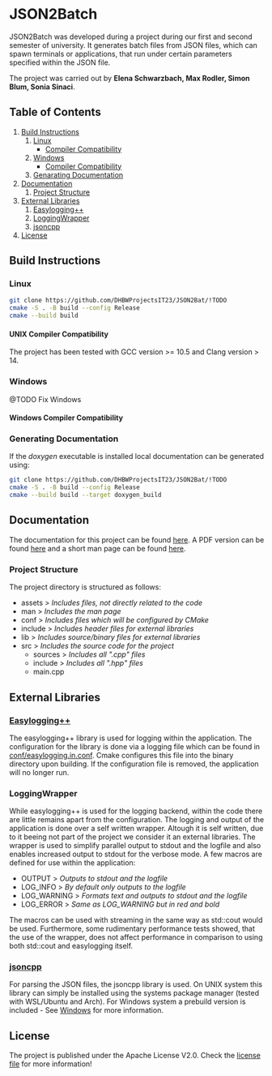 
# JSON2Batch



JSON2Batch was developed during a project during our first and second
semester of university.
It generates batch files from JSON files, which can spawn terminals or 
applications, that run under certain parameters specified within the 
JSON file.

The project was carried out by **Elena Schwarzbach, Max Rodler, Simon Blum, Sonia Sinaci**.

## Table of Contents

1. [Build Instructions](#build-instructions)
    1. [Linux](#linux)
        - [Compiler Compatibility](#unix-compiler-compatibility)
    2. [Windows](#windows)
        - [Compiler Compatibility](#windows-compiler-compatibility)
    3. [Genarating Documentation](#generating-documentation)
2. [Documentation](#documentation)
    1. [Project Structure](#project-structure)
3. [External Libraries](#external-libraries)
    1. [Easylogging++](#easylogging++httpsgithub.comabumqeasyloggingpp)
    2. [LoggingWrapper](#loggingwrapper)
    3. [jsoncpp](#jsoncpphttpsgithubcomopen-source-parsersjsoncpp)
4. [License](#license)

## Build Instructions

### Linux

```sh
git clone https://github.com/DHBWProjectsIT23/JSON2Bat/!TODO
cmake -S . -B build --config Release
cmake --build build
```

#### UNIX Compiler Compatibility

The project has been tested with GCC version >= 10.5 and Clang version > 14.

### Windows

@TODO Fix Windows

#### Windows Compiler Compatibility

### Generating Documentation

If the *doxygen* executable is installed local documentation can be
generated using:

```sh
git clone https://github.com/DHBWProjectsIT23/JSON2Bat/!TODO
cmake -S . -B build --config Release
cmake --build build --target doxygen_build
```

## Documentation

The documentation for this project can be found
[here](https://dhbwprojectsit23.github.io/JSON2Bat).
A PDF version can be found [here]() and a short man page can be found [here]().

### Project Structure

The project directory is structured as follows:

- assets > *Includes files, not directly related to the code*
- man > *Includes the man page*
- conf > *Includes files which will be configured by CMake*
- include > *Includes header files for external libraries*
- lib > *Includes source/binary files for external libraries*
- src > *Includes the source code for the project*
  - sources > *Includes all ".cpp" files*
  - include > *Includes all ".hpp" files*
  - main.cpp

## External Libraries

### [Easylogging++](https://github.com/abumq/easyloggingpp)

The easylogging++ library is used for logging within the application.
The configuration for the library is done via a logging file which can be found in [conf/easylogging.in.conf](conf/easylogging.in.conf).
Cmake configures this file into the binary directory upon building. If the configuration file is removed,
the application will
no longer run.

### LoggingWrapper

While easylogging++ is used for the logging backend, within the code there are little remains apart from the configuration.
The logging and output of the application is done over a self written wrapper. Altough it is self written, due to it beeing not part of the project
we consider it an external libraries.
The wrapper is used to simplify parallel output to stdout and the logfile and also enables increased output to stdout for the verbose mode.
A few macros are defined for use within the application:

- OUTPUT > *Outputs to stdout and the logfile*
- LOG_INFO > *By default only outputs to the logfile*
- LOG_WARNING > *Formats text and outputs to stdout and the logfile*
- LOG_ERROR > *Same as LOG_WARNING but in red and bold*

The macros can be used with streaming in the same way as std::cout would be used.
Furthermore, some rudimentary performance tests showed, that the use of the wrapper, does not affect performance in
comparison to using both std::cout and easylogging itself.

### [jsoncpp](https://github.com/open-source-parsers/jsoncpp)

For parsing the JSON files, the jsoncpp library is used.
On UNIX system this library can simply be installed using the systems package manager (tested with WSL/Ubuntu and Arch).
For Windows system a prebuild version is included - See [Windows](#windows) for more information.

## License

The project is published under the Apache License V2.0.
Check the [license file](LICENSE) for more information!
